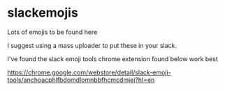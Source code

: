 # slackemojis





Lots of emojis to be found here


I suggest using a mass uploader to put these in your slack.

I've found the slack emoji tools chrome extension found below work best

https://chrome.google.com/webstore/detail/slack-emoji-tools/anchoacphlfbdomdlomnbbfhcmcdmjej?hl=en
